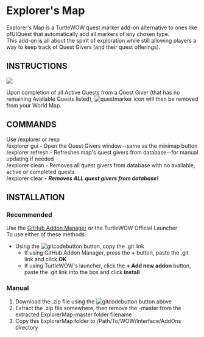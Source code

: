 # Explorer's Map
Explorer's Map is a TurtleWOW quest marker add-on alternative to ones like pfUIQuest that automatically add all markers of any chosen type.  
This add-on is all about the spirit of exploration while still allowing players a way to keep track of Quest Givers (and their quest offerings).

## INSTRUCTIONS
<img align="center" src="https://imgur.com/XnQAWPD.png">

Upon completion of all Active Quests from a Quest Giver (that has no remaining Available Quests listed), ![questmarker](https://imgur.com/YhBNLOz.png) icon will then be removed from your World Map.

## COMMANDS
Use /explorer or /exp \
/explorer gui - Open the Quest Givers window--same as the minimap button \
/explorer refresh - Refreshes map's quest givers from database--for manual updating if needed \
/explorer clean - Removes all quest givers from database with no available, active or completed quests \
/explorer clear - ***Removes ALL quest givers from database!***

## INSTALLATION

### Recommended

Use the [GitHub Addon Manager](https://turtle-wow.fandom.com/wiki/GitAddonsManager) or the TurtleWOW Official Launcher  
To use either of these methods:  
 * Using the ![gitcodebutton](https://imgur.com/C79XiBN.png) button, copy the .git link
   * If using GitHub Addon Manager, press the **+** button, paste the .git link and click **OK**
   * If using TurtleWOW's launcher, click the  **+ Add new addon** button, paste the .git link into the box and click **Install**

### Manual
 1. Download the .zip file using the ![gitcodebutton](https://imgur.com/C79XiBN.png) button above
 2. Extract the .zip file somewhere, then remove the -master from the extracted ExplorerMap-master folder filename
 3. Copy this ExplorerMap folder to /Path/To/WOW/Interface/AddOns directory
